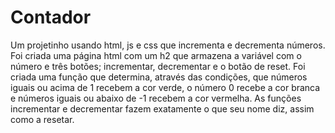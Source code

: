 # Contador
Um projetinho usando html, js e css que incrementa e decrementa números. Foi criada uma página html com um h2 que armazena a variável com o número e três botões; 
incrementar, decrementar e o botão de reset. Foi criada uma função que determina, através das condições, que números iguais ou acima de 1 recebem a cor verde, o número 0 recebe a cor branca 
e números iguais ou abaixo de -1 recebem a cor vermelha. As funções incrementar e decrementar fazem exatamente o que seu nome diz, assim como a resetar.
